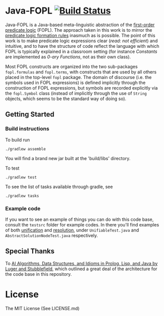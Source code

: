 # Java-FOPL [![Build Status](https://travis-ci.org/recardona/Java-FOPL.svg?branch=master)](https://travis-ci.org/recardona/Java-FOPL)

Java-FOPL is a Java-based meta-linguistic abstraction of the [first-order predicate logic](http://en.wikipedia.org/wiki/First-order_logic) (FOPL). The approach taken in this work is to mirror the [predicate logic formation rules](http://en.wikipedia.org/wiki/First-order_logic#Formation_rules) inasmuch as is possible. The point of this work is to make predicate logic expressions clear (*read: not efficient*) and intuitive, and to have the structure of code reflect the language with which FOPL is typically explained in a classroom setting (for instance _Constants_ are implemented as _0-ary Functions_, not as their own class).

Most FOPL constructs are organized into the two sub-packages `fopl.formulas` and `fopl.terms`, with constructs that are used by all others placed in the top-level `fopl` package. The domain of discourse (i.e. the symbols used in FOPL expressions) is defined implicitly through the construction of FOPL expressions, but symbols are recorded explicitly via the `fopl.Symbol` class (instead of implicitly through the use of `String` objects, which seems to be the standard way of doing so).

## Getting Started

### Build instructions

To build run

```
./gradlew assemble
```

You will find a brand new jar built at the 'build/libs' directory.

To test

```
./gradlew test
```

To see the list of tasks available through gradle, see

```
./gradlew tasks
```

### Example code

If you want to see an example of things you can do with this code base, consult the `testsrc` folder for example codes. In there you'll find examples of both [unification](https://en.wikipedia.org/wiki/Unification_%28computer_science%29) and [resolution](https://en.wikipedia.org/wiki/SLD_resolution), under `UnifiableTest.java` and `AbstractSolutionNodeTest.java` respectively.

## Special Thanks

To [AI Algorithms, Data Structures, and Idioms in Prolog, Lisp, and Java by Luger and Stubblefield](http://www.amazon.com/Algorithms-Data-Structures-Idioms-Prolog/dp/0136070477), which outlined a great deal of the architecture for the code base in this repository.

# License

The MIT License (See LICENSE.md)

